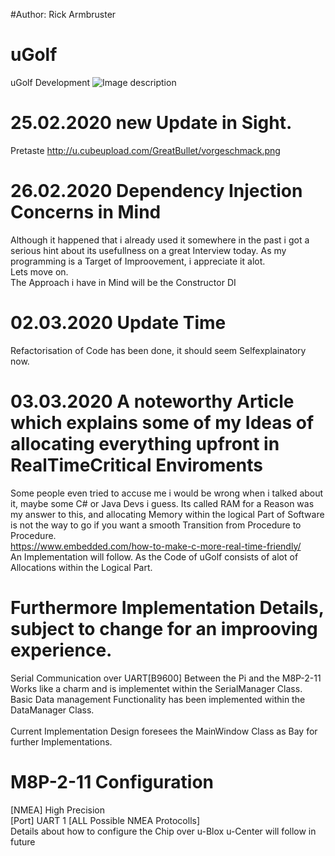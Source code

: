 #Author: Rick Armbruster
# uGolf
uGolf Development
![Image description](http://u.cubeupload.com/GreatBullet/Thumbnail.png)
# 25.02.2020 new Update in Sight. 
Pretaste http://u.cubeupload.com/GreatBullet/vorgeschmack.png
# 26.02.2020 Dependency Injection Concerns in Mind
Although it happened that i already used it somewhere in the past i got a serious hint about its usefullness on a great Interview today.
As my programming is a Target of Improovement, i appreciate it alot. <br>
Lets move on. <br>
The Approach i have in Mind will be the Constructor DI
# 02.03.2020 Update Time
Refactorisation of Code has been done, it should seem Selfexplainatory now. <br>
# 03.03.2020 A noteworthy Article which explains some of my Ideas of allocating everything upfront in RealTimeCritical Enviroments
Some people even tried to accuse me i would be wrong when i talked about it, maybe some C# or Java Devs i guess.
Its called RAM for a Reason was my answer to this, and allocating Memory within the logical Part of Software is not the way to go if you want a smooth Transition from Procedure to Procedure.<br>
https://www.embedded.com/how-to-make-c-more-real-time-friendly/ <br>
An Implementation will follow. As the Code of uGolf consists of alot of Allocations within the Logical Part.


# Furthermore Implementation Details, subject to change for an improoving experience.
Serial Communication over UART[B9600] Between the Pi and the M8P-2-11 Works like a charm and is implementet within the SerialManager Class.<br>
Basic Data management Functionality has been implemented within the DataManager Class.<br>
<br>
Current Implementation Design foresees the MainWindow Class as Bay for further Implementations.

# M8P-2-11 Configuration
[NMEA] High Precision <br>
[Port] UART 1 [ALL Possible NMEA Protocolls]<br>
Details about how to configure the Chip over u-Blox u-Center will follow in future   
